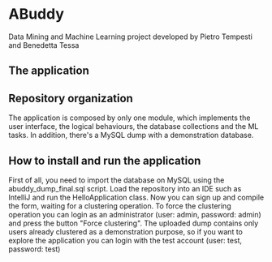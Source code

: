 # ABuddy
Data Mining and Machine Learning project developed by Pietro Tempesti and Benedetta Tessa
## The application

## Repository organization
The application is composed by only one module, which implements the user interface, the logical behaviours, the database collections and the ML tasks.
In addition, there's a MySQL dump with a demonstration database.
## How to install and run the application
First of all, you need to import the database on MySQL using the abuddy_dump_final.sql script.
Load the repository into an IDE such as IntelliJ and run the HelloApplication class.
Now you can sign up and compile the form, waiting for a clustering operation.
To force the clustering operation you can login as an administrator (user: admin, password: admin) and press the button "Force clustering".
The uploaded dump contains only users already clustered as a demonstration purpose, so if you want to explore the application you can login with the test account (user: test, password: test)
